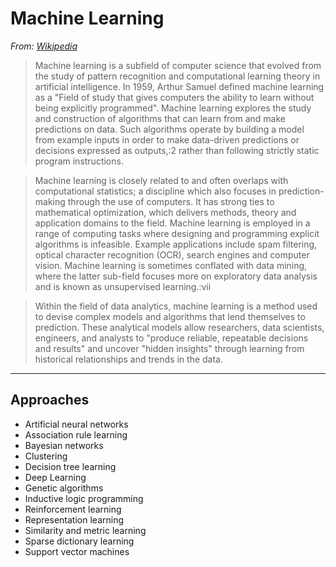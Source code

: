 # Machine Learning

*From: [Wikipedia](https://en.wikipedia.org/wiki/Machine_learning)*

> Machine learning is a subfield of computer science that evolved from the study of pattern recognition and computational learning theory in artificial intelligence. In 1959, Arthur Samuel defined machine learning as a "Field of study that gives computers the ability to learn without being explicitly programmed". Machine learning explores the study and construction of algorithms that can learn from and make predictions on data. Such algorithms operate by building a model from example inputs in order to make data-driven predictions or decisions expressed as outputs,:2 rather than following strictly static program instructions.

> Machine learning is closely related to and often overlaps with computational statistics; a discipline which also focuses in prediction-making through the use of computers. It has strong ties to mathematical optimization, which delivers methods, theory and application domains to the field. Machine learning is employed in a range of computing tasks where designing and programming explicit algorithms is infeasible. Example applications include spam filtering, optical character recognition (OCR), search engines and computer vision. Machine learning is sometimes conflated with data mining, where the latter sub-field focuses more on exploratory data analysis and is known as unsupervised learning.:vii

> Within the field of data analytics, machine learning is a method used to devise complex models and algorithms that lend themselves to prediction. These analytical models allow researchers, data scientists, engineers, and analysts to "produce reliable, repeatable decisions and results" and uncover "hidden insights" through learning from historical relationships and trends in the data.

---

## Approaches

-   Artificial neural networks
-   Association rule learning
-   Bayesian networks
-   Clustering
-   Decision tree learning
-   Deep Learning
-   Genetic algorithms
-   Inductive logic programming
-   Reinforcement learning
-   Representation learning
-   Similarity and metric learning
-   Sparse dictionary learning
-   Support vector machines
